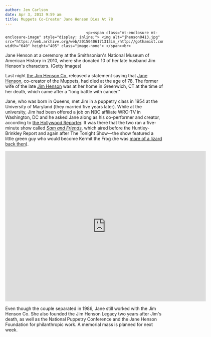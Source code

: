 ```yaml
---
author: Jen Carlson
date: Apr 3, 2013 9:59 am
title: Muppets Co-Creator Jane Henson Dies At 78
---
```


	
										<p><span class="mt-enclosure mt-enclosure-image" style="display: inline;"> <img alt="jhenson0413.jpg" src="https://web.archive.org/web/20150406171313im_/http://gothamist.com/attachments/arts_jen/jhenson0413.jpg" width="640" height="405" class="image-none"> </span><br>
<span class="photo_caption">Jane Henson at a ceremony at the Smithsonian&apos;s National Museum of American History in 2010, where she donated 10 of her late husband Jim Henson&apos;s characters. (Getty Images)</span></p>

<p>Last night <a href="https://web.archive.org/web/20150406171313/http://www.henson.com/jane.html">the Jim Henson Co.</a> released a statement saying that <a href="https://web.archive.org/web/20150406171313/http://muppet.wikia.com/wiki/Jane_Henson">Jane Henson</a>, co-creator of the Muppets, had died at the age of 78. The former wife of the late <a href="https://web.archive.org/web/20150406171313/http://gothamist.com/tags/jimhenson">Jim Henson</a> was at her home in Greenwich, CT at the time of her death, which came after a &quot;long battle with cancer.&quot;</p>

<p>Jane, who was born in Queens, met Jim in a puppetry class in 1954 at the University of Maryland (they married five years later). While at the university, Jim had been offered a job on NBC affiliate WRC-TV in Washington, DC and he asked Jane along as his co-performer and creator, according to <a href="https://web.archive.org/web/20150406171313/http://www.hollywoodreporter.com/news/muppets-jane-henson-dies-432527">the Hollywood Reporter</a>. It was there that the two ran a five-minute show called <a href="https://web.archive.org/web/20150406171313/http://en.wikipedia.org/wiki/Sam_and_Friends"><em>Sam and Friends</em></a>, which aired before the Huntley-Brinkley Report and again after The Tonight Show&#x2014;the show featured a little green guy who would become Kermit the Frog (he was <a href="https://web.archive.org/web/20150406171313/http://gothamist.com/2011/04/19/kermit_the_lizard.php">more of a lizard back then</a>).</p>

<p><iframe width="640" height="480" src="https://web.archive.org/web/20150406171313if_/http://www.youtube-nocookie.com/embed/W9R5dov0VIw" frameborder="0" allowfullscreen></iframe></p>

<p>Even though the couple separated in 1986, Jane still worked with the Jim Henson Co. She also founded the Jim Henson Legacy two years after Jim&apos;s death, as well as the National Puppetry Conference and the Jane Henson Foundation for philanthropic work. A memorial mass is planned for next week.</p>					
										
									
				